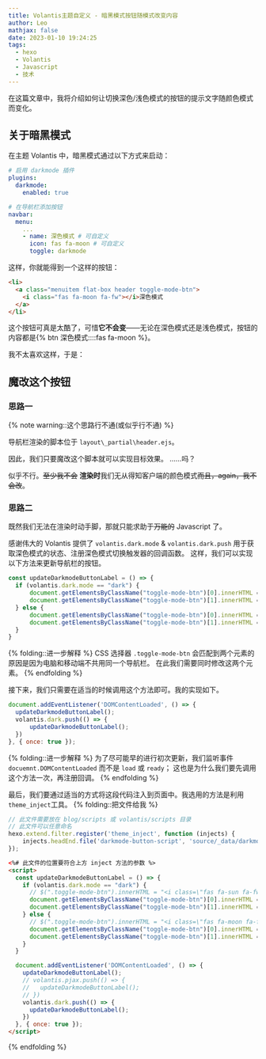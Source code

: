 ```yaml
---
title: Volantis主题自定义 - 暗黑模式按钮随模式改变内容
author: Leo
mathjax: false
date: 2023-01-10 19:24:25
tags:
  - hexo
  - Volantis
  - Javascript
  - 技术
---
```


在这篇文章中，我将介绍如何让切换深色/浅色模式的按钮的提示文字随颜色模式而变化。

<!-- more -->

## 关于暗黑模式
在主题 Volantis 中，暗黑模式通过以下方式来启动：

```yaml
# 启用 darkmode 插件
plugins:
  darkmode:
    enabled: true

# 在导航栏添加按钮
navbar:
  menu:
    ...
    - name: 深色模式 # 可自定义
      icon: fas fa-moon # 可自定义
      toggle: darkmode
```

这样，你就能得到一个这样的按钮：
```html
<li>
  <a class="menuitem flat-box header toggle-mode-btn">
    <i class="fas fa-moon fa-fw"></i>深色模式
  </a>
</li>
```
这个按钮可真是太酷了，可惜**它不会变**——无论在深色模式还是浅色模式，按钮的内容都是{% btn 深色模式::::fas fa-moon %}。

我不太喜欢这样，于是：

## 魔改这个按钮
### 思路一
{% note warning::这个思路行不通(或似乎行不通) %}

导航栏渲染的脚本位于 `layout\_partial\header.ejs`。

因此，我们只要魔改这个脚本就可以实现目标效果。
……吗？

似乎不行。~~至少我不会~~
**渲染时**我们无从得知客户端的颜色模式~~而且，again，我不会改~~。

### 思路二
既然我们无法在渲染时动手脚，那就只能求助于~~万能的~~ Javascript 了。

感谢伟大的 Volantis 提供了 `volantis.dark.mode` & `volantis.dark.push` 用于获取深色模式的状态、注册深色模式切换触发器的回调函数。
这样，我们可以实现以下方法来更新导航栏的按钮。
```javascript
const updateDarkmodeButtonLabel = () => {
  if (volantis.dark.mode == "dark") {
      document.getElementsByClassName("toggle-mode-btn")[0].innerHTML = "<i class=\"fas fa-sun fa-fw\"></i>浅色模式";
      document.getElementsByClassName("toggle-mode-btn")[1].innerHTML = "<i class=\"fas fa-sun fa-fw\"></i>浅色模式";
  } else {
      document.getElementsByClassName("toggle-mode-btn")[0].innerHTML = "<i class=\"fas fa-moon fa-fw\"></i>深色模式";
      document.getElementsByClassName("toggle-mode-btn")[1].innerHTML = "<i class=\"fas fa-moon fa-fw\"></i>深色模式";
  }
}
```
{% folding::进一步解释 %}
CSS 选择器 `.toggle-mode-btn` 会匹配到两个元素的原因是因为电脑和移动端不共用同一个导航栏。
在此我们需要同时修改这两个元素。
{% endfolding %}

接下来，我们只需要在适当的时候调用这个方法即可。我的实现如下。
```javascript
document.addEventListener('DOMContentLoaded', () => {
  updateDarkmodeButtonLabel();
  volantis.dark.push(() => {
      updateDarkmodeButtonLabel();
  })
}, { once: true });
```
{% folding::进一步解释 %}
为了尽可能早的进行初次更新，我们监听事件 `docuemnt.DOMContentLoaded` 而不是 `load` 或 `ready`；
这也是为什么我们要先调用这个方法一次，再注册回调。
{% endfolding %}

最后，我们要通过适当的方式将这段代码注入到页面中。我选用的方法是利用 `theme_inject`工具。
{% folding::把文件给我 %}
```javascript scripts/inject.js
// 此文件需要放在 blog/scripts 或 volantis/scripts 目录
// 此文件可以任意命名
hexo.extend.filter.register('theme_inject', function (injects) {
    injects.headEnd.file('darkmode-button-script', 'source/_data/darkmode-button.ejs');
});
```

```html source/_data/darkmode-button.ejs
<%# 此文件的位置要符合上方 inject 方法的参数 %>
<script>
  const updateDarkmodeButtonLabel = () => {
    if (volantis.dark.mode == "dark") {
      // $(".toggle-mode-btn").innerHTML = "<i class=\"fas fa-sun fa-fw\"></i>浅色模式";
      document.getElementsByClassName("toggle-mode-btn")[0].innerHTML = "<i class=\"fas fa-sun fa-fw\"></i>浅色模式";
      document.getElementsByClassName("toggle-mode-btn")[1].innerHTML = "<i class=\"fas fa-sun fa-fw\"></i>浅色模式";
    } else {
      // $(".toggle-mode-btn").innerHTML = "<i class=\"fas fa-moon fa-fw\"></i>深色模式";
      document.getElementsByClassName("toggle-mode-btn")[0].innerHTML = "<i class=\"fas fa-moon fa-fw\"></i>深色模式";
      document.getElementsByClassName("toggle-mode-btn")[1].innerHTML = "<i class=\"fas fa-moon fa-fw\"></i>深色模式";
    }
  }

  document.addEventListener('DOMContentLoaded', () => {
    updateDarkmodeButtonLabel();
    // volantis.pjax.push(() => {
    //   updateDarkmodeButtonLabel();
    // })
    volantis.dark.push(() => {
      updateDarkmodeButtonLabel();
    })
  }, { once: true });
</script>
```
{% endfolding %}